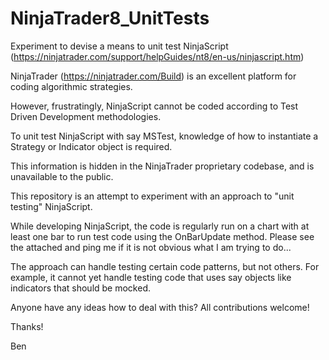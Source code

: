 # NinjaTrader8_UnitTests
Experiment to devise a means to unit test NinjaScript (https://ninjatrader.com/support/helpGuides/nt8/en-us/ninjascript.htm)

NinjaTrader (https://ninjatrader.com/Build) is an excellent platform for coding algorithmic strategies.

However, frustratingly, NinjaScript cannot be coded according to Test Driven Development methodologies. 

To unit test NinjaScript with say MSTest, knowledge of how to instantiate a Strategy or Indicator object is required.

This information is hidden in the NinjaTrader proprietary codebase, and is unavailable to the public.

This repository is an attempt to experiment with an approach to "unit testing" NinjaScript.

While developing NinjaScript, the code is regularly run on a chart with at least one bar to run test code using the OnBarUpdate method. Please see the attached and ping me if it is not obvious what I am trying to do...

The approach can handle testing certain code patterns, but not others. For example, it cannot yet handle testing code that uses say objects like indicators that should be mocked. 

Anyone have any ideas how to deal with this? All contributions welcome!

Thanks!

Ben
